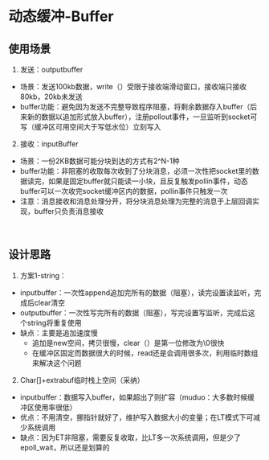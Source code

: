 # 动态缓冲-Buffer
## 使用场景
1. 发送：outputbuffer
- 场景：发送100kb数据，write（）受限于接收端滑动窗口，接收端只接收80kb，20kb未发送
- buffer功能：避免因为发送不完整导致程序阻塞，将剩余数据存入buffer（后来新的数据以追加形式放入buffer），注册pollout事件，一旦监听到socket可写（缓冲区可用空间大于写低水位）立刻写入
2. 接收：inputBuffer
- 场景：一份2KB数据可能分块到达的方式有2^N-1种
- buffer功能：非阻塞的收取每次收到了分块消息，必须一次性把socket里的数据读完，如果是固定buffer就只能读一小块，且反复触发pollin事件，动态buffer可以一次收完socket缓冲区内的数据，pollin事件只触发一次
- 注意：消息接收和消息处理分开，将分块消息处理为完整的消息于上层回调实现，buffer只负责消息接收
<br /> 

## 设计思路
1. 方案1-string：
- inputbuffer：一次性append追加完所有的数据（阻塞），读完设置读监听，完成后clear清空
- outputbuffer：一次性写完所有的数据（阻塞），写完设置写监听，完成后这个string将重复使用  
- 缺点：主要是追加速度慢
  - 追加是new空间，拷贝很慢，clear（）是第一位修改为\0很快  
  - 在缓冲区固定而数据很大的时候，read还是会调用很多次，利用临时数组来解决这个问题  
2. Char[]+extrabuf临时栈上空间（采纳）
- inputbuffer：数据写入buffer，如果超出了则扩容（muduo：大多数时候缓冲区使用率很低）
- 优点：不用清空，挪指针就好了，维护写入数据大小的变量；在LT模式下可减少系统调用
- 缺点：因为ET非阻塞，需要反复收取，比LT多一次系统调用，但是少了epoll_wait，所以还是划算的
